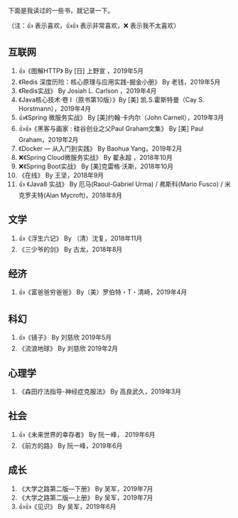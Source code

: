 下面是我读过的一些书，就记录一下。

（注：👍 表示喜欢，👍👍 表示非常喜欢，❌ 表示我不太喜欢）

## 互联网

1. 👍《图解HTTP》 By [日] 上野宣 ，2019年5月
2. 《Redis 深度历险：核心原理与应用实践-掘金小册》 By 老钱，2019年5月 
3. 《Redis实战》 By Josiah L. Carlson ，2019年4月
4. 《Java核心技术·卷 I（原书第10版）》By [美] 凯.S.霍斯特曼（Cay S. Horstmann），2019年4月
5. 👍《Spring 微服务实战》 By [美]约翰·卡内尔（John Carnell），2019年3月
6. 👍👍《黑客与画家 : 硅谷创业之父Paul Graham文集》 By [美] Paul Graham，2019年2月
7. 《Docker — 从入门到实践》 By Baohua Yang，2019年2月
8. ❌《Spring Cloud微服务实战》 By 翟永超 ，2018年10月
9. ❌《Spring Boot实战》 By [美]克雷格·沃斯，2018年10月
10. 《在线》 By 王坚，2018年9月
11. 👍 《Java8 实战》 By 厄马(Raoul-Gabriel Urma) / 弗斯科(Mario Fusco) / 米克罗夫特(Alan Mycroft)，2018年8月

## 文学

1. 👍《浮生六记》 By （清）沈复，2018年11月
2. 《三少爷的剑》 By 古龙，2018年8月


## 经济

1. 👍《富爸爸穷爸爸》 By（美）罗伯特・T・清崎，2019年4月

## 科幻

1. 👍《镜子》 By 刘慈欣 2019年5月
2. 《流浪地球》 By 刘慈欣 2019年2月

## 心理学

1. 《森田疗法指导-神经症克服法》 By 高良武久，2019年3月

## 社会

1. 👍《未来世界的幸存者》 By 阮一峰， 2019年6月
2. 《前方的路》 By 阮一峰，2019年6月

## 成长

1. 《大学之路第二版—下册》 By 吴军，2019年7月
2. 《大学之路第二版—上册》 By 吴军，2019年7月
3. 👍👍《见识》 By 吴军，2019年6月
